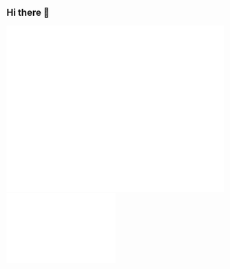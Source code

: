 ## Hi there 👋
<picture>
  <img src="/github-metrics.svg" alt="Metrics">
</picture>
<picture>
  <img src="/metrics.plugin.isocalendar.fullyear.svg" alt="Calender" width="50%">
</picture>
